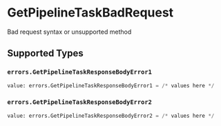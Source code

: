 # GetPipelineTaskBadRequest

Bad request syntax or unsupported method


## Supported Types

### `errors.GetPipelineTaskResponseBodyError1`

```python
value: errors.GetPipelineTaskResponseBodyError1 = /* values here */
```

### `errors.GetPipelineTaskResponseBodyError2`

```python
value: errors.GetPipelineTaskResponseBodyError2 = /* values here */
```

